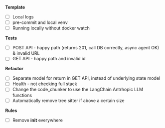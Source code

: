 **Template**
- [ ] Local logs
- [ ] pre-commit and local venv
- [ ] Running locally without docker watch

**Tests** 
- [ ] POST API - happy path (returns 201, call DB correctly, async agent OK) & invalid URL
- [ ] GET API - happy path and invalid id

**Refactor**
- [ ] Separate model for return in GET API, instead of underlying state model 
- [ ] Health - not checking full stack
- [ ] Change the code_chunker to use the LangChain Antrhopic LLM functions
- [ ] Automatically remove tree sitter if above a certain size

**Rules**
- [ ] Remove __init__ everywhere